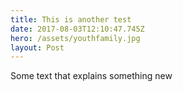 ```yaml
---
title: This is another test
date: 2017-08-03T12:10:47.745Z
hero: /assets/youthfamily.jpg
layout: Post
---
```

Some text that explains something new

